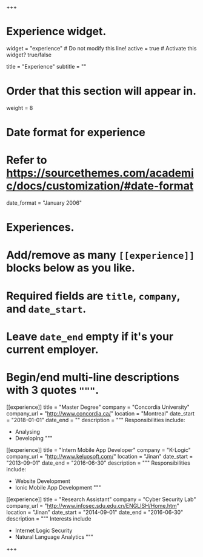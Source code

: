 +++
# Experience widget.
widget = "experience"  # Do not modify this line!
active = true  # Activate this widget? true/false

title = "Experience"
subtitle = ""

# Order that this section will appear in.
weight = 8

# Date format for experience
#   Refer to https://sourcethemes.com/academic/docs/customization/#date-format
date_format = "January 2006"

# Experiences.
#   Add/remove as many `[[experience]]` blocks below as you like.
#   Required fields are `title`, `company`, and `date_start`.
#   Leave `date_end` empty if it's your current employer.
#   Begin/end multi-line descriptions with 3 quotes `"""`.
[[experience]]
  title = "Master Degree"
  company = "Concordia University"
  company_url = "http://www.concordia.ca/"
  location = "Montreal"
  date_start = "2018-01-01"
  date_end = ""
  description = """
  Responsibilities include:

  * Analysing
  * Developing
  """

[[experience]]
  title = "Intern Mobile App Developer"
  company = "K-Logic"
  company_url = "http://www.keluosoft.com/"
  location = "Jinan"
  date_start = "2013-09-01"
  date_end = "2016-06-30"
  description = """
  Responsibilities include:

  * Website Development
  * Ionic Mobile App Development
  """

[[experience]]
  title = "Research Assistant"
  company = "Cyber Security Lab"
  company_url = "http://www.infosec.sdu.edu.cn/ENGLISH/Home.htm"
  location = "Jinan"
  date_start = "2014-09-01"
  date_end = "2016-06-30"
  description = """
  Interests include

  * Internet Logic Security
  * Natural Language Analytics
  """

+++

